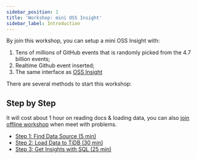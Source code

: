 ```yaml
---
sidebar_position: 1
title: 'Workshop: mini OSS Insight'
sidebar_label: Introduction
---
```


By join this workshop, you can setup a mini OSS Insight with:

1. Tens of millions of GitHub events that is randomly picked from the 4.7 billion events;
2. Realtime Github event inserted;
3. The same interface as [OSS Insight](https://ossinsight.io/)

There are several methods to start this workshop:


## Step by Step

It will cost about 1 hour on reading docs & loading data, you can also [join offline workshop](/workshop/overview#join-workshop) when meet with problems.

* [Step 1: Find Data Source (5 min)](/workshop/mini-ossinsight/step-by-step/find-data-source)
* [Step 2: Load Data to TiDB (30 min)](/workshop/mini-ossinsight/step-by-step/load-data-to-tidb)
* [Step 3: Get Insights with SQL (25 min)](/workshop/mini-ossinsight/step-by-step/get-insights-with-sql)

